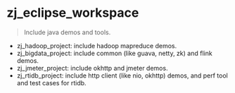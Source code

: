 # zj_eclipse_workspace

> Include java demos and tools.

- zj_hadoop_project: include hadoop mapreduce demos.
- zj_bigdata_project: include common (like guava, netty, zk) and flink demos.
- zj_jmeter_project: include okhttp and jmeter demos.
- zj_rtidb_project: include http client (like nio, okhttp) demos, and perf tool and test cases for rtidb.
